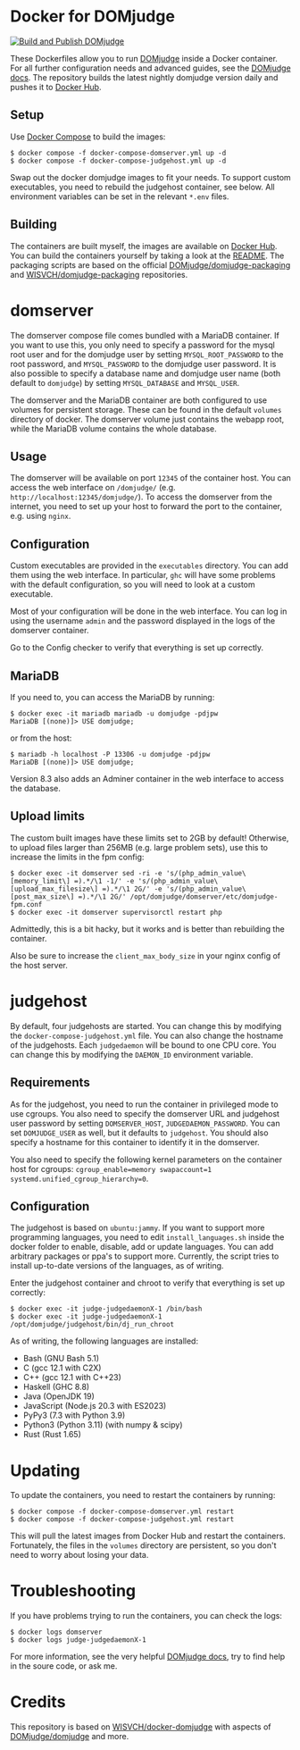 # Docker for DOMjudge
[![Build and Publish DOMjudge](https://github.com/ItsNiklas/domjudge-docker/actions/workflows/docker-image.yml/badge.svg)](https://github.com/ItsNiklas/domjudge-docker/actions/workflows/docker-image.yml)

These Dockerfiles allow you to run [DOMjudge](https://www.domjudge.org) inside a
Docker container. For all further configuration needs and advanced guides,
see the [DOMjudge docs](https://www.domjudge.org/docs/manual/). The repository builds the latest nightly domjudge version daily and pushes it to [Docker Hub](https://hub.docker.com/r/itsniklas/).

## Setup

Use [Docker Compose](https://docs.docker.com/compose/) to build the images:

    $ docker compose -f docker-compose-domserver.yml up -d
    $ docker compose -f docker-compose-judgehost.yml up -d

Swap out the docker domjudge images to fit your needs. To support custom executables, you need to rebuild the judgehost container, see below.
All environment variables can be set in the relevant `*.env` files.

## Building

The containers are built myself, the images are available on [Docker Hub](https://hub.docker.com/repositories/itsniklas).
You can build the containers yourself by taking a look at the [README](domjudge-packaging/docker/README.md).
The packaging scripts are based on the official [DOMjudge/domjudge-packaging](https://github.com/DOMjudge/domjudge-packaging) and [WISVCH/domjudge-packaging](https://github.com/WISVCH/domjudge-packaging) repositories.

# domserver

The domserver compose file comes bundled with a MariaDB container. If you want
to use this, you only need to specify a password for the mysql root user and for
the domjudge user by setting `MYSQL_ROOT_PASSWORD` to the root password, and
`MYSQL_PASSWORD` to the domjudge user password. It is also possible to specify
a database name and domjudge user name (both default to `domjudge`) by setting
`MYSQL_DATABASE` and `MYSQL_USER`.

The domserver and the MariaDB container are both configured to use volumes for
persistent storage. These can be found in the default `volumes` directory of docker.
The domserver volume just contains the webapp root, while the MariaDB volume
contains the whole database.

## Usage

The domserver will be available on port `12345` of the container host. You can
access the web interface on `/domjudge/` (e.g. `http://localhost:12345/domjudge/`).
To access the domserver from the internet, you need to set up your host to forward
the port to the container, e.g. using `nginx`.

## Configuration

Custom executables are provided in the `executables` directory. You can add them
using the web interface. In particular, `ghc` will have some problems with the default
configuration, so you will need to look at a custom executable.

Most of your configuration will be done in the web interface. You can log in
using the username `admin` and the password displayed in the logs of the
domserver container.

Go to the Config checker to verify that everything is set up correctly.

## MariaDB

If you need to, you can access the MariaDB by running:

    $ docker exec -it mariadb mariadb -u domjudge -pdjpw
    MariaDB [(none)]> USE domjudge;

or from the host:

    $ mariadb -h localhost -P 13306 -u domjudge -pdjpw
    MariaDB [(none)]> USE domjudge;

Version 8.3 also adds an Adminer container in the web interface to access the database.

## Upload limits

The custom built images have these limits set to 2GB by default!
Otherwise, to upload files larger than 256MB (e.g. large problem sets), use this to increase the limits in the fpm config:

    $ docker exec -it domserver sed -ri -e 's/(php_admin_value\[memory_limit\] =).*/\1 -1/' -e 's/(php_admin_value\[upload_max_filesize\] =).*/\1 2G/' -e 's/(php_admin_value\[post_max_size\] =).*/\1 2G/' /opt/domjudge/domserver/etc/domjudge-fpm.conf
    $ docker exec -it domserver supervisorctl restart php

Admittedly, this is a bit hacky, but it works and is better than rebuilding the container.

Also be sure to increase the `client_max_body_size` in your nginx config of the host server.

# judgehost

By default, four judgehosts are started. You can change this by modifying the
`docker-compose-judgehost.yml` file. You can also change the hostname of the
judgehosts. Each `judgedaemon` will be bound to one CPU core. You can change this
by modifying the `DAEMON_ID` environment variable.

## Requirements

As for the judgehost, you need to run the container in privileged mode to use
cgroups. You also need to specify the domserver URL and judgehost user password
by setting `DOMSERVER_HOST`, `JUDGEDAEMON_PASSWORD`. You can set `DOMJUDGE_USER`
as well, but it defaults to `judgehost`. You should also specify a hostname for
this container to identify it in the domserver.

You also need to specify the following kernel parameters on the container host
for cgroups: `cgroup_enable=memory swapaccount=1 systemd.unified_cgroup_hierarchy=0`.

## Configuration

The judgehost is based on `ubuntu:jammy`. If you want to support more programming languages, you need to edit
`install_languages.sh` inside the docker folder to enable, disable, add or update languages.
You can add arbitrary packages or ppa's to support more. Currently, the
script tries to install up-to-date versions of the languages, as of writing.

Enter the judgehost container and chroot to verify that everything is set up correctly:

    $ docker exec -it judge-judgedaemonX-1 /bin/bash
    $ docker exec -it judge-judgedaemonX-1 /opt/domjudge/judgehost/bin/dj_run_chroot

As of writing, the following languages are installed:

- Bash (GNU Bash 5.1)
- C (gcc 12.1 with C2X)
- C++ (gcc 12.1 with C++23)
- Haskell (GHC 8.8)
- Java (OpenJDK 19)
- JavaScript (Node.js 20.3 with ES2023)
- PyPy3 (7.3 with Python 3.9)
- Python3 (Python 3.11) (with numpy & scipy)
- Rust (Rust 1.65)

# Updating

To update the containers, you need to restart the containers by running:

    $ docker compose -f docker-compose-domserver.yml restart
    $ docker compose -f docker-compose-judgehost.yml restart

This will pull the latest images from Docker Hub and restart the containers.
Fortunately, the files in the `volumes` directory are persistent, so you don't
need to worry about losing your data.

# Troubleshooting

If you have problems trying to run the containers, you can check the logs:

    $ docker logs domserver
    $ docker logs judge-judgedaemonX-1 

For more information, see the very helpful [DOMjudge docs](https://www.domjudge.org/docs/manual/),
try to find help in the soure code, or ask me.

# Credits

This repository is based on [WISVCH/docker-domjudge](https://github.com/WISVCH/docker-domjudge) with aspects of [DOMjudge/domjudge](https://github.com/DOMjudge/domjudge/) and more.
